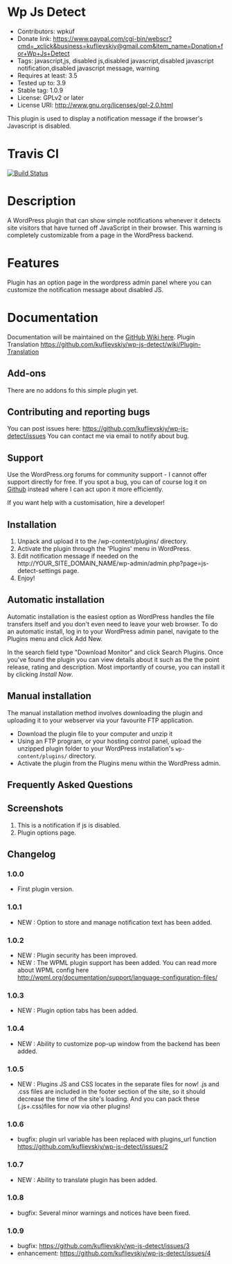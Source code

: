 Wp Js Detect
============
 - Contributors: wpkuf
 - Donate link: https://www.paypal.com/cgi-bin/webscr?cmd=_xclick&business=kuflievskiy@gmail.com&item_name=Donation+for+Wp+Js+Detect
 - Tags: javascript,js, disabled js,disabled javascript,disabled javascript notification,disabled javascript message, warning 
 - Requires at least: 3.5
 - Tested up to: 3.9
 - Stable tag: 1.0.9
 - License: GPLv2 or later
 - License URI: http://www.gnu.org/licenses/gpl-2.0.html

This plugin is used to display a notification message if the browser's Javascript is disabled.

Travis CI
=========

[![Build Status](https://travis-ci.org/kuflievskiy/wp-js-detect.png?branch=master)](https://travis-ci.org/kuflievskiy/wp-js-detect)

Description
===========
A WordPress plugin that can show simple notifications whenever it detects site visitors that have turned off JavaScript in their browser.
This warning is completely customizable from a page in the WordPress backend.

Features
========
Plugin has an option page in the wordpress admin panel where you can customize the notification message about disabled JS.

Documentation
=============

Documentation will be maintained on the [GitHub Wiki here](https://github.com/kuflievskiy/wp-js-detect/wiki).
Plugin Translation https://github.com/kuflievskiy/wp-js-detect/wiki/Plugin-Translation

Add-ons
-------
There are no addons fo this simple plugin yet.

Contributing and reporting bugs
-------------------------------
You can post issues here: https://github.com/kuflievskiy/wp-js-detect/issues
You can contact me via email to notify about bug.

Support
-------
Use the WordPress.org forums for community support - I cannot offer support directly for free. If you spot a bug, you can of course log it on [Github](https://github.com/kuflievskiy/wp-js-detect) instead where I can act upon it more efficiently.

If you want help with a customisation, hire a developer!

Installation
------------
1. Unpack and upload it to the /wp-content/plugins/ directory.
2. Activate the plugin through the 'Plugins' menu in WordPress.
3. Edit notification message if needed on the http://YOUR_SITE_DOMAIN_NAME/wp-admin/admin.php?page=js-detect-settings page.
4. Enjoy!

Automatic installation
----------------------
Automatic installation is the easiest option as WordPress handles the file transfers itself and you don't even need to leave your web browser. To do an automatic install, log in to your WordPress admin panel, navigate to the Plugins menu and click Add New.

In the search field type "Download Monitor" and click Search Plugins. Once you've found the plugin you can view details about it such as the the point release, rating and description. Most importantly of course, you can install it by clicking _Install Now_.

Manual installation
-------------------
The manual installation method involves downloading the plugin and uploading it to your webserver via your favourite FTP application.

* Download the plugin file to your computer and unzip it
* Using an FTP program, or your hosting control panel, upload the unzipped plugin folder to your WordPress installation's `wp-content/plugins/` directory.
* Activate the plugin from the Plugins menu within the WordPress admin.

Frequently Asked Questions
--------------------------

Screenshots
-----------
1. This is a notification if js is disabled.
2. Plugin options page. 

Changelog
---------
### 1.0.0
* First plugin version.

### 1.0.1
* NEW : Option to store and manage notification text has been added.

### 1.0.2
* NEW : Plugin security has been improved.
* NEW : The WPML plugin support has been added. You can read more about WPML config here http://wpml.org/documentation/support/language-configuration-files/

### 1.0.3
* NEW : Plugin option tabs has been added.

### 1.0.4
* NEW : Ability to customize pop-up window from the backend has been added.

### 1.0.5
* NEW : Plugins JS and CSS locates in the separate files for now!  .js and .css files are included in the footer section of the site, so it should decrease the time of the site's loading. And you can pack these (.js+.css)files for now via other plugins!

### 1.0.6
* bugfix: plugin url variable has been replaced with plugins_url function https://github.com/kuflievskiy/wp-js-detect/issues/2

### 1.0.7
* NEW : Ability to translate plugin has been added.

### 1.0.8
* bugfix: Several minor warnings and notices have been fixed.

### 1.0.9
* bugfix: https://github.com/kuflievskiy/wp-js-detect/issues/3
* enhancement: https://github.com/kuflievskiy/wp-js-detect/issues/4
